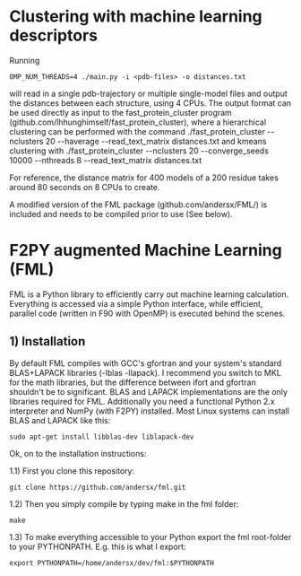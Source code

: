 # Clustering with machine learning descriptors

Running

    OMP_NUM_THREADS=4 ./main.py -i <pdb-files> -o distances.txt

will read in a single pdb-trajectory or multiple single-model files and output the distances
between each structure, using 4 CPUs.
The output format can be used directly as input to the fast_protein_cluster program (github.com/lhhunghimself/fast_protein_cluster), where a hierarchical clustering can be performed with the command
   ./fast_protein_cluster --nclusters 20 --haverage --read_text_matrix distances.txt
and kmeans clustering with
    ./fast_protein_cluster --nclusters 20 --converge_seeds 10000 --nthreads 8 --read_text_matrix distances.txt

For reference, the distance matrix for 400 models of a 200 residue takes around 80 seconds on 8 CPUs to create.

A modified version of the FML package (github.com/andersx/FML/) is included and needs to be compiled prior to use (See below).

# F2PY augmented Machine Learning (FML)

FML is a Python library to efficiently carry out machine learning calculation. Everything is accessed via a simple Python interface, while efficient, parallel code (written in F90 with OpenMP) is executed behind the scenes.


## 1) Installation

By default FML compiles with GCC's gfortran and your system's standard BLAS+LAPACK libraries (-lblas -llapack). I recommend you switch to MKL for the math libraries, but the difference between ifort and gfortran shouldn't be to significant. BLAS and LAPACK implementations are the only libraries required for FML. Additionally you need a functional Python 2.x interpreter and NumPy (with F2PY) installed. Most Linux systems can install BLAS and LAPACK like this:

    sudo apt-get install libblas-dev liblapack-dev

Ok, on to the installation instructions:

1.1) First you clone this repository: 

    git clone https://github.com/andersx/fml.git

1.2) Then you simply compile by typing make in the fml folder:

    make

1.3) To make everything accessible to your Python export the fml root-folder to your PYTHONPATH. E.g. this is what I export:

    export PYTHONPATH=/home/andersx/dev/fml:$PYTHONPATH
